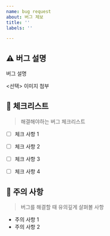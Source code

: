 ```yaml
---
name: bug request
about: 버그 제보
title: ''
labels: ''

---
```


## ⚠️ 버그 설명

버그 설명

<선택> 이미지 첨부



## 📑 체크리스트

> 해결해야하는 버그 체크리스트

- [ ] 체크 사항 1
- [ ] 체크 사항 2
- [ ] 체크 사항 3
- [ ] 체크 사항 4



## 🚧 주의 사항

> 버그를 해결할 때 유의깊게 살펴볼 사항

- 주의 사항 1
- 주의 사항 2